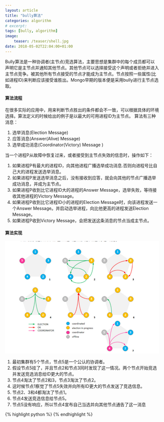 ```yaml
---
layout: article
title: "bully算法"
categories: algorithm
# excerpt:
tags: [bully, algorithm]
image:
    teaser: /teaser/shell.jpg
date: 2018-05-02T22:04:00+01:00
---
```

Bully算法是一种协调者(主节点)竞选算法，主要思想是集群中的每个成员都可以声明它是主节点并通知其他节点。其他节点可以选择接受这个声明或者拒绝并进入主节点竞争。被其他所有节点接受的节点才能成为主节点。节点按照一些属性(比如进程ID)来判断应该接受谁胜出。Mongo早期的版本便是采用bully进行主节点选取。


#### 算法流程  
在很多实际的应用中，用来判断节点胜出的条件都会不一致，可以根据具体的环境选择。算法定义的时候给出的例子是以最大的可用进程ID为主节点。
算法有三种消息：  
1) 选举消息(Election Message)  
2) 应答消息(Answer(Alive) Message)  
3) 选举成功消息(Coordinator(Victory) Message )  

当一个进程P从故障中恢复过来，或者接受到主节点失效的信息时，操作如下：  
1) 如果进程P有最大的进程ID，向其他进程广播选举成功消息.否则向进程号比自己大的进程发送选举消息。  
2) 如果进程P发送选举消息之后，没有接收到应答，就会向其他的节点广播选举成功消息，并成为主节点。   
3) 如果进程P收到比它进程ID大的进程的Answer Message，选举失败，等待接收其他进程的Victory Message。  
4) 如果进程P收到比它进程ID小的进程的Election Message时，向该进程发送一个Answer Message。并启动选举进程，向比他更高的进程发送Election Message。   
5) 如果进程P收到Victory Message，会把发送这条消息的节点当成主节点。


#### 算法实现  

![算法流程](/images/algorithm/bully/bully.png)    
1. 最初集群有5个节点，节点5是一个公认的协调者。  
2. 假设节点5挂了，并且节点2和节点3同时发现了这一情况。两个节点开始竞选并发送竞选消息给ID更大的节点。  
3. 节点4淘汰了节点2和3，节点3淘汰了节点2。  
4. 这时候节点1察觉了节点5失效并向所有ID更大的节点发送了竞选信息。  
5. 节点2、3和4都淘汰了节点1。  
6. 节点4发送竞选信息给节点5。  
7. 节点5没有响应，所以节点4宣布自己当选并向其他节点通告了这一消息  

{% highlight python %}
{% endhighlight %}
